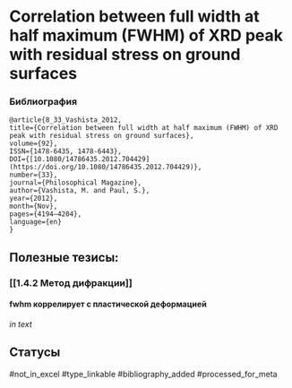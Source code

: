 # Correlation between full width at half maximum (FWHM) of XRD peak with residual stress on ground surfaces

### Библиография
```
@article{8_33_Vashista_2012,
title={Correlation between full width at half maximum (FWHM) of XRD peak with residual stress on ground surfaces},
volume={92},
ISSN={1478-6435, 1478-6443},
DOI={[10.1080/14786435.2012.704429](https://doi.org/10.1080/14786435.2012.704429)},
number={33},
journal={Philosophical Magazine},
author={Vashista, M. and Paul, S.},
year={2012},
month={Nov},
pages={4194–4204},
language={en}
}
```

## Полезные тезисы:
### [[1.4.2 Метод дифракции]]
#### fwhm коррелирует с пластической деформацией
_in text_

## Статусы
#not_in_excel 
#type_linkable 
#bibliography_added
#processed_for_meta
